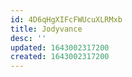 ```yaml
---
id: 4D6qHgXIFcFWUcuXLRMxb
title: Jodyvance
desc: ''
updated: 1643002317200
created: 1643002317200
---
```



